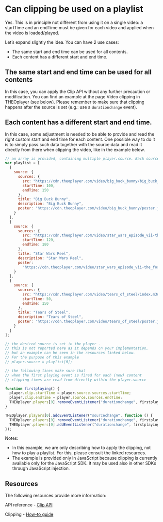 # Can clipping be used on a playlist

Yes. This is in principle not different from using it on a single video: a startTime and an endTime must be given for each video and applied when the video is loaded/played.

Let’s expand slightly the idea. You can have 2 use cases:

- The same start and end time can be used for all contents.
- Each content has a different start and end time.

## The same start and end time can be used for all contents

In this case, you can apply the Clip API without any further precaution or modification. You can find an example at the page Video clipping in THEOplayer (see below). Please remember to make sure that clipping happens after the source is set (e.g.: use a `durationchange` event).

## Each content has a different start and end time.

In this case, some adjustment is needed to be able to provide and read the right custom start and end time for each content. One possible way to do it is to simply pass such data together with the source data and read it directly from there when clipping the video, like in the example below.

```js
// an array is provided, containing multiple player.source. Each source contains startTime and endTime.
var playlist = [
  {
    source: {
      sources: {
        src: "https://cdn.theoplayer.com/video/big_buck_bunny/big_buck_bunny_metadata.m3u8",
        startTime: 100,
        endTime: 150
      },
      title: "Big Buck Bunny",
      description: "Big Buck Bunny",
      poster: "https://cdn.theoplayer.com/video/big_buck_bunny/poster.jpg"
    }
  },
  {
    source: {
      sources: {
        src: "https://cdn.theoplayer.com/video/star_wars_episode_vii-the_force_awakens_official_comic-con_2015_reel_(2015)/index.m3u8",
        startTime: 120,
        endTime: 180
      },
      title: "Star Wars Reel",
      description: "Star Wars Reel",
      poster:
        "https://cdn.theoplayer.com/video/star_wars_episode_vii-the_force_awakens_official_comic-con_2015_reel_(2015)/poster.jpg"
    }
  },
  {
    source: {
      sources: {
        src: "https://cdn.theoplayer.com/video/tears_of_steel/index.m3u8",
        startTime: 50,
        endTime: 150
      },
      title: "Tears of Steel",
      description: "Tears of Steel",
      poster: "https://cdn.theoplayer.com/video/tears_of_steel/poster.jpg"
    }
  }
];

// the desired source is set in the player -
// this is not reported here as it depends on your implementation,
// but an example can be seen in the resources linked below.
// For the purpose of this example
// player.source = playlist[0];

// the following lines make sure that
// when the first playing event is fired for each (new) content
// clipping times are read from directly within the player.source

function firstplaying() {
  player.clip.startTime = player.source.sources.startTime;
  player.clip.endTime = player.source.sources.endTime;
  THEOplayer.players[0].removeEventListener("durationchange", firstplaying);
}

THEOplayer.players[0].addEventListener("sourcechange", function () {
  THEOplayer.players[0].removeEventListener("durationchange", firstplaying);
  THEOplayer.players[0].addEventListener("durationchange", firstplaying);
});
```

Notes:

- In this example, we are only describing how to apply the clipping, not how to play a playlist. For this, please consult the linked resources.
- The example is provided only in JavaScript because clipping is currently available only for the JavaScript SDK. It may be used also in other SDKs through JavaScript injection.

## Resources

The following resources provide more information:

API reference - [Clip API](https://docs.theoplayer.com/api-reference/web/theoplayer.clip.md)

<!-- https://demo.theoplayer.com/playlist: Demo page - Playlist -->

Clipping - [How-to guide](../how-to-guides/07-miscellaneous/06-clipping.md)
